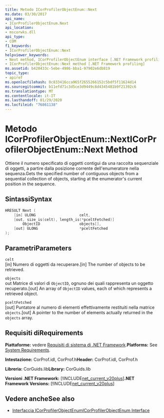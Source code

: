 ```yaml
---
title: Metodo ICorProfilerObjectEnum::Next
ms.date: 03/30/2017
api_name:
- ICorProfilerObjectEnum.Next
api_location:
- mscorwks.dll
api_type:
- COM
f1_keywords:
- ICorProfilerObjectEnum::Next
helpviewer_keywords:
- Next method, ICorProfilerObjectEnum interface [.NET Framework profiling]
- ICorProfilerObjectEnum::Next method [.NET Framework profiling]
ms.assetid: b420433c-5ebe-4986-bba1-97902e6db819
topic_type:
- apiref
ms.openlocfilehash: 0c833416cca965f2655266152c5bdf5f11624d14
ms.sourcegitcommit: b11efd71c3d5ce3d9449c8d4345481b9f21392c6
ms.translationtype: MT
ms.contentlocale: it-IT
ms.lasthandoff: 01/29/2020
ms.locfileid: "76861138"
---
```

# <a name="icorprofilerobjectenumnext-method"></a><span data-ttu-id="12430-102">Metodo ICorProfilerObjectEnum::Next</span><span class="sxs-lookup"><span data-stu-id="12430-102">ICorProfilerObjectEnum::Next Method</span></span>
<span data-ttu-id="12430-103">Ottiene il numero specificato di oggetti contigui da una raccolta sequenziale di oggetti, a partire dalla posizione corrente dell'enumeratore nella sequenza.</span><span class="sxs-lookup"><span data-stu-id="12430-103">Gets the specified number of contiguous objects from a sequential collection of objects, starting at the enumerator's current position in the sequence.</span></span>  
  
## <a name="syntax"></a><span data-ttu-id="12430-104">Sintassi</span><span class="sxs-lookup"><span data-stu-id="12430-104">Syntax</span></span>  
  
```cpp  
HRESULT Next (  
    [in] ULONG                    celt,  
    [out, size_is(celt), length_is(*pceltFetched)]    
        ObjectID                  objects[],  
    [out] ULONG                   *pceltFetched  
);  
```  
  
## <a name="parameters"></a><span data-ttu-id="12430-105">Parametri</span><span class="sxs-lookup"><span data-stu-id="12430-105">Parameters</span></span>  
 `celt`  
 <span data-ttu-id="12430-106">[in] Numero di oggetti da recuperare.</span><span class="sxs-lookup"><span data-stu-id="12430-106">[in] The number of objects to be retrieved.</span></span>  
  
 `objects`  
 <span data-ttu-id="12430-107">out Matrice di valori di `ObjectID`, ognuno dei quali rappresenta un oggetto recuperato.</span><span class="sxs-lookup"><span data-stu-id="12430-107">[out] An array of `ObjectID` values, each of which represents a retrieved object.</span></span>  
  
 `pceltFetched`  
 <span data-ttu-id="12430-108">[out] Puntatore al numero di elementi effettivamente restituiti nella matrice `objects`.</span><span class="sxs-lookup"><span data-stu-id="12430-108">[out] A pointer to the number of elements actually returned in the `objects` array.</span></span>  
  
## <a name="requirements"></a><span data-ttu-id="12430-109">Requisiti di</span><span class="sxs-lookup"><span data-stu-id="12430-109">Requirements</span></span>  
 <span data-ttu-id="12430-110">**Piattaforme:** vedere [Requisiti di sistema di .NET Framework](../../../../docs/framework/get-started/system-requirements.md).</span><span class="sxs-lookup"><span data-stu-id="12430-110">**Platforms:** See [System Requirements](../../../../docs/framework/get-started/system-requirements.md).</span></span>  
  
 <span data-ttu-id="12430-111">**Intestazione:** CorProf.idl, CorProf.h</span><span class="sxs-lookup"><span data-stu-id="12430-111">**Header:** CorProf.idl, CorProf.h</span></span>  
  
 <span data-ttu-id="12430-112">**Libreria:** CorGuids.lib</span><span class="sxs-lookup"><span data-stu-id="12430-112">**Library:** CorGuids.lib</span></span>  
  
 <span data-ttu-id="12430-113">**Versioni .NET Framework:** [!INCLUDE[net_current_v20plus](../../../../includes/net-current-v20plus-md.md)]</span><span class="sxs-lookup"><span data-stu-id="12430-113">**.NET Framework Versions:** [!INCLUDE[net_current_v20plus](../../../../includes/net-current-v20plus-md.md)]</span></span>  
  
## <a name="see-also"></a><span data-ttu-id="12430-114">Vedere anche</span><span class="sxs-lookup"><span data-stu-id="12430-114">See also</span></span>

- [<span data-ttu-id="12430-115">Interfaccia ICorProfilerObjectEnum</span><span class="sxs-lookup"><span data-stu-id="12430-115">ICorProfilerObjectEnum Interface</span></span>](icorprofilerobjectenum-interface.md)
